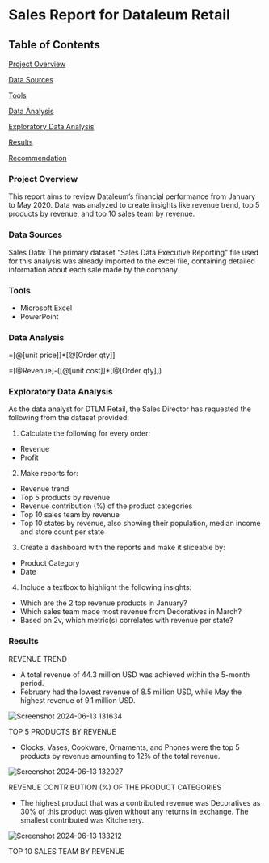 # **Sales Report for Dataleum Retail**

## **Table of Contents**
[Project Overview](project_overview)

[Data Sources](data_sources)

[Tools](tools)

[Data Analysis](data_analysis)

[Exploratory Data Analysis](exploratory_data_analysis)

[Results](results)

[Recommendation](recommendation)

### **Project Overview**
This report aims to review Dataleum’s financial performance from January to May 2020. Data was analyzed to create insights like revenue trend, top 5 products by revenue, and top 10 sales team by revenue.

### **Data Sources**
Sales Data: The primary dataset "Sales Data Executive Reporting" file used for this analysis was already imported to the excel file, containing detailed information about each sale made by the company

### **Tools**

 - Microsoft Excel
 - PowerPoint

### **Data Analysis**

=[@[unit price]]*[@[Order qty]]

=[@Revenue]-([@[unit cost]]*[@[Order qty]])

### **Exploratory Data Analysis**

As the data analyst for DTLM Retail, the Sales Director has requested the following from the dataset provided:

1. Calculate the following for every order:
   
 - Revenue
 - Profit

2. Make reports for:

 - Revenue trend
 - Top 5 products by revenue
 - Revenue contribution (%) of the product categories
 - Top 10 sales team by revenue
 - Top 10 states by revenue, also showing their population, median income and store count per state

3. Create a dashboard with the reports and make it sliceable by:
   
 - Product Category
 - Date

4. Include a textbox to highlight the following insights:
   
 - Which are the 2 top revenue products in January?
 - Which sales team made most revenue from Decoratives in March?
 - Based on 2v, which metric(s) correlates with revenue per state?
   
### **Results**   

REVENUE TREND
 - A total revenue of 44.3 million USD was achieved within the 5-month period. 
 - February had the lowest revenue of 8.5 million USD, while May the highest revenue of 9.1 million USD.

![Screenshot 2024-06-13 131634](https://github.com/Vickeejai/Sales-Report-for-Dataleum-Retail/assets/133552578/2a920425-7d91-440d-bae9-4c6d47ea040a)

TOP 5 PRODUCTS BY REVENUE
 - Clocks, Vases, Cookware, Ornaments, and Phones were the top 5 products by revenue amounting to 12% of the total revenue.

![Screenshot 2024-06-13 132027](https://github.com/Vickeejai/Sales-Report-for-Dataleum-Retail/assets/133552578/9fc4e4ec-b635-4420-abdd-ed141422f335)

REVENUE CONTRIBUTION (%) OF THE PRODUCT CATEGORIES
 - The highest product that was a contributed revenue was Decoratives as 30% of this product was given without any returns in exchange. The smallest contributed was Kitchenery.

![Screenshot 2024-06-13 133212](https://github.com/Vickeejai/Sales-Report-for-Dataleum-Retail/assets/133552578/e671a4aa-5f26-45cc-a682-c100c5596e3b)

TOP 10 SALES TEAM BY REVENUE









